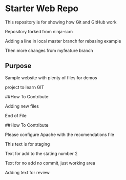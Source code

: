 # Starter Web Repo

This repository is for showing how Git and GitHub work

Repository forked from ninja-scm

Adding a line in local master branch for rebasing example

Then more changes from myfeature branch


## Purpose

Sample website with plenty of files for demos

project to learn GIT


##How To Contribute

Adding new files

End of File

##How To Contribute

Please configure Apache with the recomendations file

This text is for staging

Text for add to the stating number 2

Text for no add no commit, just working area

Adding text for review

